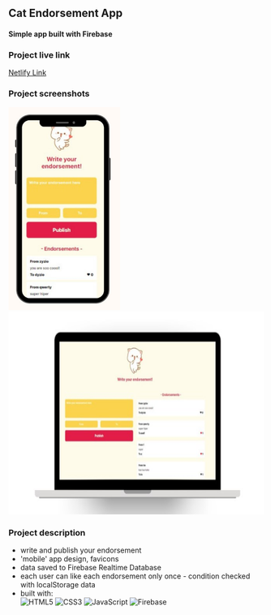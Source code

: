 ## Cat Endorsement App
#### Simple app built with Firebase
### Project live link
[Netlify Link](https://endorsement-app.netlify.app/)

### Project screenshots
<img src='./assets/mobile.jpg' alt="mobile mockup" title="mobile mockup" style='height: 400px; margin: 0 auto;'><img src='./assets/desktop.jpg' alt="desktop mockup" title="desktop mockup" style='height: 400px; margin: 0 auto;'> 

### Project description

- write and publish your endorsement
- 'mobile' app design, favicons
- data saved to Firebase Realtime Database
- each user can like each endorsement only once - condition checked with localStorage data
- built with: </br>
![HTML5](https://img.shields.io/badge/html5-%23E34F26.svg?style=for-the-badge&logo=html5&logoColor=white)
![CSS3](https://img.shields.io/badge/css3-%231572B6.svg?style=for-the-badge&logo=css3&logoColor=white)
![JavaScript](https://img.shields.io/badge/javascript-%23323330.svg?style=for-the-badge&logo=javascript&logoColor=%23F7DF1E)
![Firebase](https://img.shields.io/badge/Firebase-039BE5?style=for-the-badge&logo=Firebase&logoColor=white)